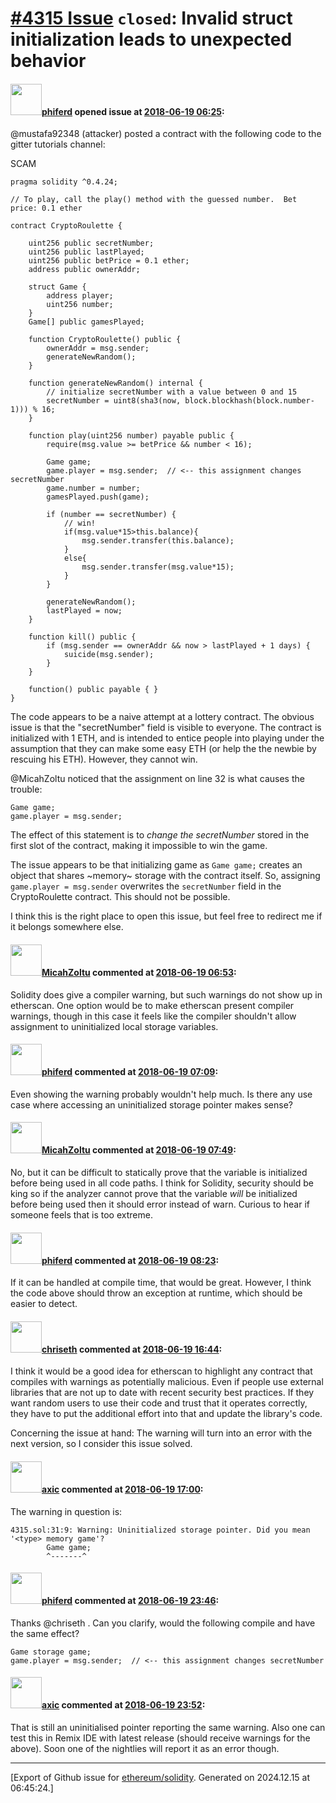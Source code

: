 # [\#4315 Issue](https://github.com/ethereum/solidity/issues/4315) `closed`: Invalid struct initialization leads to unexpected behavior

#### <img src="https://avatars.githubusercontent.com/u/25631?v=4" width="50">[phiferd](https://github.com/phiferd) opened issue at [2018-06-19 06:25](https://github.com/ethereum/solidity/issues/4315):

@mustafa92348 (attacker) posted a contract with the following code to the gitter tutorials channel:

SCAM

```
pragma solidity ^0.4.24;

// To play, call the play() method with the guessed number.  Bet price: 0.1 ether

contract CryptoRoulette {

    uint256 public secretNumber;
    uint256 public lastPlayed;
    uint256 public betPrice = 0.1 ether;
    address public ownerAddr;

    struct Game {
        address player;
        uint256 number;
    }
    Game[] public gamesPlayed;

    function CryptoRoulette() public {
        ownerAddr = msg.sender;
        generateNewRandom();
    }

    function generateNewRandom() internal {
        // initialize secretNumber with a value between 0 and 15
        secretNumber = uint8(sha3(now, block.blockhash(block.number-1))) % 16;
    }

    function play(uint256 number) payable public {
        require(msg.value >= betPrice && number < 16);

        Game game;
        game.player = msg.sender;  // <-- this assignment changes secretNumber
        game.number = number;
        gamesPlayed.push(game);

        if (number == secretNumber) {
            // win!
            if(msg.value*15>this.balance){
                msg.sender.transfer(this.balance);
            }
            else{
                msg.sender.transfer(msg.value*15);
            }
        }

        generateNewRandom();
        lastPlayed = now;
    }

    function kill() public {
        if (msg.sender == ownerAddr && now > lastPlayed + 1 days) {
            suicide(msg.sender);
        }
    }

    function() public payable { }
}
```

The code appears to be a naive attempt at a lottery contract.  The obvious issue is that the "secretNumber" field is visible to everyone. The contract is initialized with 1 ETH, and is intended to entice people into playing under the assumption that they can make some easy ETH (or help the the newbie by rescuing his ETH).  However, they cannot win.

@MicahZoltu noticed that the assignment on line 32 is what causes the trouble:

```
Game game;
game.player = msg.sender;
```
The effect of this statement is to *change the secretNumber* stored in the first slot of the contract, making it impossible to win the game.

The issue appears to be that initializing game as `Game game;` creates an object that shares ~memory~ storage with the contract itself.  So, assigning `game.player = msg.sender` overwrites the `secretNumber` field in the CryptoRoulette contract.  This should not be possible.

I think this is the right place to open this issue, but feel free to redirect me if it belongs somewhere else.


#### <img src="https://avatars.githubusercontent.com/u/886059?u=f80950ad1ba7341d064a5ccdf8eb5506c2ca96e8&v=4" width="50">[MicahZoltu](https://github.com/MicahZoltu) commented at [2018-06-19 06:53](https://github.com/ethereum/solidity/issues/4315#issuecomment-398293761):

Solidity does give a compiler warning, but such warnings do not show up in etherscan.  One option would be to make etherscan present compiler warnings, though in this case it feels like the compiler shouldn't allow assignment to uninitialized local storage variables.

#### <img src="https://avatars.githubusercontent.com/u/25631?v=4" width="50">[phiferd](https://github.com/phiferd) commented at [2018-06-19 07:09](https://github.com/ethereum/solidity/issues/4315#issuecomment-398297377):

Even showing the warning probably wouldn't help much. Is there any use case where accessing an uninitialized storage pointer makes sense?

#### <img src="https://avatars.githubusercontent.com/u/886059?u=f80950ad1ba7341d064a5ccdf8eb5506c2ca96e8&v=4" width="50">[MicahZoltu](https://github.com/MicahZoltu) commented at [2018-06-19 07:49](https://github.com/ethereum/solidity/issues/4315#issuecomment-398307466):

No, but it can be difficult to statically prove that the variable is initialized before being used in all code paths.  I think for Solidity, security should be king so if the analyzer cannot prove that the variable _will_ be initialized before being used then it should error instead of warn.  Curious to hear if someone feels that is too extreme.

#### <img src="https://avatars.githubusercontent.com/u/25631?v=4" width="50">[phiferd](https://github.com/phiferd) commented at [2018-06-19 08:23](https://github.com/ethereum/solidity/issues/4315#issuecomment-398316781):

If it can be handled at compile time, that would be great.  However, I think the code above should throw an exception at runtime, which should be easier to detect.

#### <img src="https://avatars.githubusercontent.com/u/9073706?v=4" width="50">[chriseth](https://github.com/chriseth) commented at [2018-06-19 16:44](https://github.com/ethereum/solidity/issues/4315#issuecomment-398466651):

I think it would be a good idea for etherscan to highlight any contract that compiles with warnings as potentially malicious. Even if people use external libraries that are not up to date with recent security best practices. If they want random users to use their code and trust that it operates correctly, they have to put the additional effort into that and update the library's code.

Concerning the issue at hand: The warning will turn into an error with the next version, so I consider this issue solved.

#### <img src="https://avatars.githubusercontent.com/u/20340?v=4" width="50">[axic](https://github.com/axic) commented at [2018-06-19 17:00](https://github.com/ethereum/solidity/issues/4315#issuecomment-398471730):

The warning in question is:
```
4315.sol:31:9: Warning: Uninitialized storage pointer. Did you mean '<type> memory game'?
        Game game;
        ^-------^
```

#### <img src="https://avatars.githubusercontent.com/u/25631?v=4" width="50">[phiferd](https://github.com/phiferd) commented at [2018-06-19 23:46](https://github.com/ethereum/solidity/issues/4315#issuecomment-398579929):

Thanks @chriseth .  Can you clarify, would the following compile and have the same effect?

```
Game storage game;
game.player = msg.sender;  // <-- this assignment changes secretNumber
```

#### <img src="https://avatars.githubusercontent.com/u/20340?v=4" width="50">[axic](https://github.com/axic) commented at [2018-06-19 23:52](https://github.com/ethereum/solidity/issues/4315#issuecomment-398580870):

That is still an uninitialised pointer reporting the same warning. Also one can test this in Remix IDE with latest release (should receive warnings for the above). Soon one of the nightlies will report it as an error though.


-------------------------------------------------------------------------------



[Export of Github issue for [ethereum/solidity](https://github.com/ethereum/solidity). Generated on 2024.12.15 at 06:45:24.]
